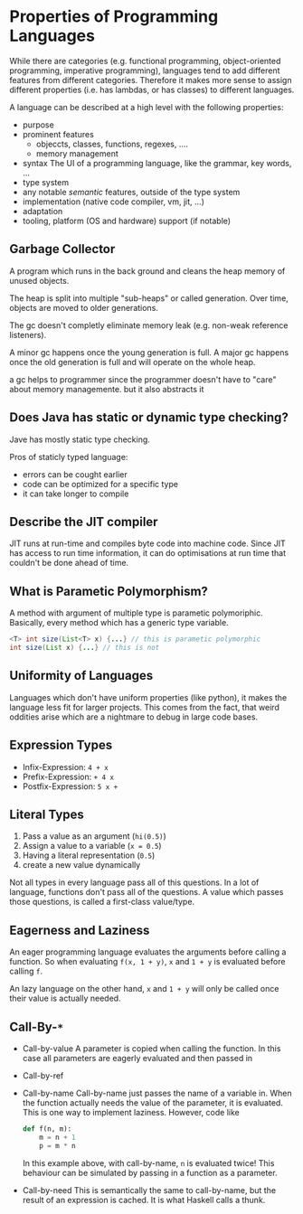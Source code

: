 # Properties of Programming Languages

While there are categories (e.g. functional programming, object-oriented programming, imperative programming), languages tend to add different features from different categories. Therefore it makes more sense to assign different properties (i.e. has lambdas, or has classes) to different languages.

A language can be described at a high level with the following properties:

* purpose
* prominent features
  * objeccts, classes, functions, regexes, ....
  * memory management
* syntax 
  The UI of a programming language, like the grammar, key words, ...
* type system
* any notable *semantic* features, outside of the type system
* implementation (native code compiler, vm, jit, ...)
* adaptation
* tooling, platform (OS and hardware) support (if notable)

## Garbage Collector

A program which runs in the back ground and cleans the heap memory of unused objects. 

The heap is split into multiple "sub-heaps" or called generation. Over time, objects are moved to older generations.

The gc doesn't completly eliminate memory leak (e.g. non-weak reference listeners).

A minor gc happens once the young generation is full. A major gc happens once the old generation is full and will operate on the whole heap.

a gc helps to programmer since the programmer doesn't have to "care" about memory managemente. but it also abstracts it 

## Does Java has static or dynamic type checking?

Jave has mostly static type checking. 

Pros of staticly typed language: 

* errors can be cought earlier
* code can be optimized for a specific type
* it can take longer to compile

## Describe the JIT compiler

JIT runs at run-time and compiles byte code into machine code. Since JIT has access to run time information, it can do optimisations at run time that couldn't be done ahead of time.

## What is Parametic Polymorphism?

A method with argument of multiple type is parametic polymoriphic. Basically, every method which has a generic type variable.

```java
<T> int size(List<T> x) {...} // this is parametic polymorphic
int size(List x) {...} // this is not
```

## Uniformity of Languages

Languages which don't have uniform properties (like python), it makes the language less fit for larger projects. This comes from the fact, that weird oddities arise which are a nightmare to debug in large code bases.

## Expression Types

* Infix-Expression: `4 + x`
* Prefix-Expression: `+ 4 x`
* Postfix-Expression: `5 x +`

## Literal Types

1. Pass a value as an argument (`hi(0.5)`)
2. Assign a value to a variable (`x = 0.5`)
3. Having a literal representation (`0.5`)
4. create a new value dynamically

Not all types in every language pass all of this questions. In a lot of language, functions don't pass all of the questions. A value which passes those questions, is called a first-class value/type.

## Eagerness and Laziness

An eager programming language evaluates the arguments before calling a function. So when evaluating `f(x, 1 + y)`, `x` and `1 + y` is evaluated before calling `f`.

An lazy language on the other hand, `x` and `1 + y` will only be called once their value is actually needed.

## Call-By-`*`

* Call-by-value
  A parameter is copied when calling the function. In this case all parameters are eagerly evaluated and then passed in

* Call-by-ref

* Call-by-name
  Call-by-name just passes the name of a variable in. When the function actually needs the value of the parameter, it is evaluated. This is one way to implement laziness. However, code like

  ```python
  def f(n, m):
      m = n + 1
      p = m * n
  ```

  In this example above, with call-by-name, `n` is evaluated twice! This behaviour can be simulated by passing in a function as a parameter.

*  Call-by-need
  This is semantically the same to call-by-name, but the result of an expression is cached. It is what Haskell calls a thunk.

